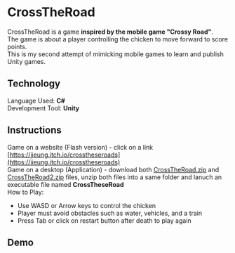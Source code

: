 # CrossTheRoad  
CrossTheRoad is a game **inspired by the mobile game "Crossy Road"**.  
The game is about a player controlling the chicken to move forward to score points.  
This is my second attempt of mimicking mobile games to learn and publish Unity games.  

## Technology  
Language Used: **C#**  
Development Tool: **Unity**  

## Instructions  
Game on a website (Flash version) - click on a link [https://jieung.itch.io/crosstheseroads](https://jieung.itch.io/crosstheseroads)  
Game on a desktop (Application) - download both [CrossTheRoad.zip](CrossTheRoad.zip) and [CrossTheRoad2.zip](CrossTheRoad2.zip) files, unzip both files into a same folder and lanuch an executable file named **CrossTheseRoad**  
How to Play:
- Use WASD or Arrow keys to control the chicken  
- Player must avoid obstacles such as water, vehicles, and a train  
- Press Tab or click on restart button after death to play again  

## Demo
